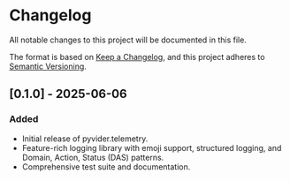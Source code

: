 # Changelog

All notable changes to this project will be documented in this file.

The format is based on [Keep a Changelog](https://keepachangelog.com/en/1.0.0/),
and this project adheres to [Semantic Versioning](https://semver.org/spec/v2.0.0.html).

## [0.1.0] - 2025-06-06

### Added
- Initial release of pyvider.telemetry.
- Feature-rich logging library with emoji support, structured logging, and Domain, Action, Status (DAS) patterns.
- Comprehensive test suite and documentation.
